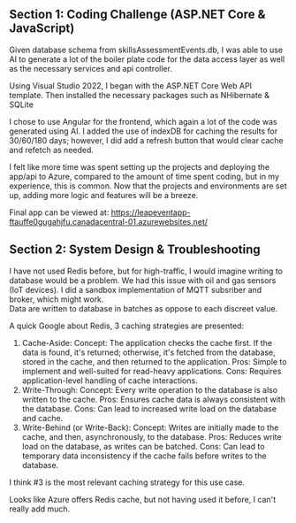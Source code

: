 ## Section 1: Coding Challenge (ASP.NET Core & JavaScript)

Given database schema from skillsAssessmentEvents.db, I was able to use AI to generate a lot of the boiler plate code for the data access layer as well as the necessary services and api controller.

Using Visual Studio 2022, I began with the ASP.NET Core Web API template.  Then installed the necessary packages such as NHibernate & SQLite

I chose to use Angular for the frontend, which again a lot of the code was generated using AI.
I added the use of indexDB for caching the results for 30/60/180 days; however, I did add a refresh button that would clear cache and refetch as needed.

I felt like more time was spent setting up the projects and deploying the app/api to Azure, compared to the amount of time spent coding, but in my experience, this is common.
Now that the projects and environments are set up, adding more logic and features will be a breeze.

Final app can be viewed at:
https://leapeventapp-ftauffe0gugahjfu.canadacentral-01.azurewebsites.net/


## Section 2: System Design & Troubleshooting

I have not used Redis before, but for high-traffic, I would imagine writing to database would be a problem.
We had this issue with oil and gas sensors (IoT devices).  I did a sandbox implementation of MQTT subsriber and broker, which might work.  
Data are written to database in batches as oppose to each discreet value. 

A quick Google about Redis, 3 caching strategies are presented:
1. Cache-Aside:
Concept: The application checks the cache first. If the data is found, it's returned; otherwise, it's fetched from the database, stored in the cache, and then returned to the application.
Pros: Simple to implement and well-suited for read-heavy applications.
Cons: Requires application-level handling of cache interactions. 
2. Write-Through:
Concept: Every write operation to the database is also written to the cache.
Pros: Ensures cache data is always consistent with the database.
Cons: Can lead to increased write load on the database and cache. 
3. Write-Behind (or Write-Back):
Concept: Writes are initially made to the cache, and then, asynchronously, to the database.
Pros: Reduces write load on the database, as writes can be batched.
Cons: Can lead to temporary data inconsistency if the cache fails before writes to the database.

I think #3 is the most relevant caching strategy for this use case.

Looks like Azure offers Redis cache, but not having used it before, I can't really add much.











